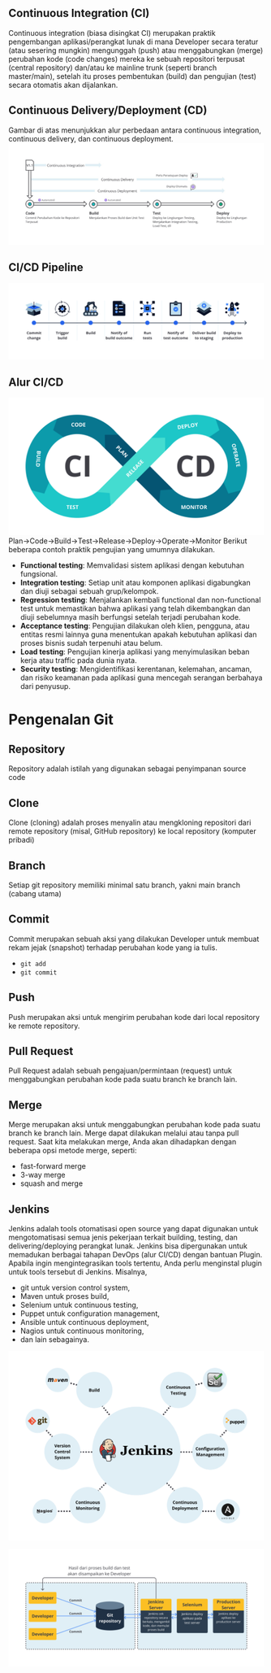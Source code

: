 ## Continuous Integration (CI)

Continuous integration (biasa disingkat CI) merupakan praktik pengembangan aplikasi/perangkat lunak di mana Developer secara teratur (atau sesering mungkin) mengunggah (push) atau menggabungkan (merge) perubahan kode (code changes) mereka ke sebuah repositori terpusat (central repository) dan/atau ke mainline trunk (seperti branch master/main), setelah itu proses pembentukan (build) dan pengujian (test) secara otomatis akan dijalankan.

## Continuous Delivery/Deployment (CD)

Gambar di atas menunjukkan alur perbedaan antara continuous integration, continuous delivery, dan continuous deployment.
![](../../image/cd-cd.png)

## CI/CD Pipeline

![](../../image/ci-cd-pipeline.png)

## Alur CI/CD

![](../../image/alur-ci-cd.png)
Plan→Code→Build→Test→Release→Deploy→Operate→Monitor
Berikut beberapa contoh praktik pengujian yang umumnya dilakukan.

* **Functional testing**: Memvalidasi sistem aplikasi dengan kebutuhan fungsional.
* **Integration testing**: Setiap unit atau komponen aplikasi digabungkan dan diuji sebagai sebuah grup/kelompok.
* **Regression testing**: Menjalankan kembali functional dan non-functional test untuk memastikan bahwa aplikasi yang telah dikembangkan dan diuji sebelumnya masih berfungsi setelah terjadi perubahan kode.
* **Acceptance testing**: Pengujian dilakukan oleh klien, pengguna, atau entitas resmi lainnya guna menentukan apakah kebutuhan aplikasi dan proses bisnis sudah terpenuhi atau belum.
* **Load testing**: Pengujian kinerja aplikasi yang menyimulasikan beban kerja atau traffic pada dunia nyata.
* **Security testing**: Mengidentifikasi kerentanan, kelemahan, ancaman, dan risiko keamanan pada aplikasi guna mencegah serangan berbahaya dari penyusup.

# Pengenalan Git

## Repository

Repository adalah istilah yang digunakan sebagai penyimpanan source code

## Clone

Clone (cloning) adalah proses menyalin atau mengkloning repositori dari remote repository (misal, GitHub repository) ke local repository (komputer pribadi)

## Branch

Setiap git repository memiliki minimal satu branch, yakni main branch (cabang utama)

## Commit

Commit merupakan sebuah aksi yang dilakukan Developer untuk membuat rekam jejak (snapshot) terhadap perubahan kode yang ia tulis.

- `git add`
- `git commit`

## Push

Push merupakan aksi untuk mengirim perubahan kode dari local repository ke remote repository.

## Pull Request

Pull Request adalah sebuah pengajuan/permintaan (request) untuk menggabungkan perubahan kode pada suatu branch ke branch lain.

## Merge

Merge merupakan aksi untuk menggabungkan perubahan kode pada suatu branch ke branch lain. Merge dapat dilakukan melalui atau tanpa pull request. Saat kita melakukan merge, Anda akan dihadapkan dengan beberapa opsi metode merge, seperti:

- fast-forward merge
- 3-way merge
- squash and merge

## Jenkins

Jenkins adalah tools otomatisasi open source yang dapat digunakan untuk mengotomatisasi semua jenis pekerjaan terkait building, testing, dan delivering/deploying perangkat lunak. Jenkins bisa dipergunakan untuk memadukan berbagai tahapan DevOps (alur CI/CD) dengan bantuan Plugin. Apabila ingin mengintegrasikan tools tertentu, Anda perlu menginstal plugin untuk tools tersebut di Jenkins. Misalnya, 

- git untuk version control system, 
- Maven untuk proses build, 
- Selenium untuk continuous testing, 
- Puppet untuk configuration management, 
- Ansible untuk continuous deployment, 
- Nagios untuk continuous monitoring, 
- dan lain sebagainya.

![](../../image/jenkins.png)

![](../../image/jenkins-2.png)